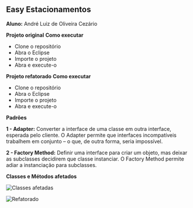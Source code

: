 ## **Easy Estacionamentos**
**Aluno:** André Luiz de Oliveira Cezário

**Projeto original**
**Como executar**
- Clone o repositório
- Abra o Eclipse
- Importe o projeto
- Abra e execute-o

**Projeto refatorado**
**Como executar**
- Clone o repositório
- Abra o Eclipse
- Importe o projeto
- Abra e execute-o

**Padrões**

**1 - Adapter:** Converter a interface de uma classe em outra interface, esperada pelo cliente. O Adapter permite que interfaces incompatíveis trabalhem em conjunto – o que, de outra forma, seria impossível.

**2 - Factory Method:** Definir uma interface para criar um objeto, mas deixar as subclasses decidirem que classe instanciar. O Factory Method permite adiar a instanciação para subclasses.


**Classes e Métodos afetados**

![Classes afetadas](https://i.ibb.co/bR76wsV/Apresenta-o-Refatoramento-P3.png)

![Refatorado](https://i.ibb.co/fqX3RQ6/Untitled-Diagram-5.png)
